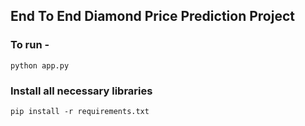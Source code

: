 ## End To End Diamond Price Prediction Project

### To run - 
```
python app.py
```
### Install all necessary libraries
```
pip install -r requirements.txt
```